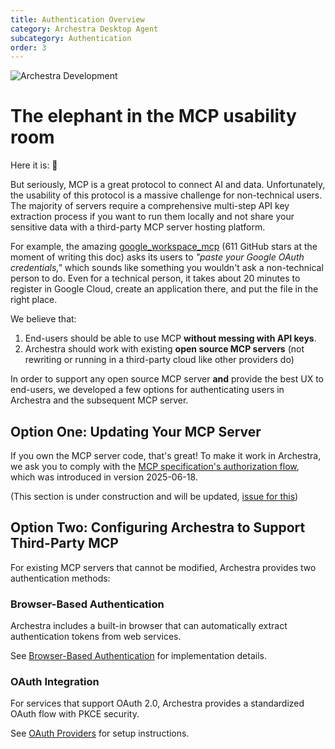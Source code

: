 ```yaml
---
title: Authentication Overview
category: Archestra Desktop Agent
subcategory: Authentication
order: 3
---
```


![Archestra Development](/docs/a-scientific-discussion.png)

# The elephant in the MCP usability room

Here it is: 🐘

But seriously, MCP is a great protocol to connect AI and data. Unfortunately, the usability of this protocol is a massive challenge for non-technical users. The majority of servers require a comprehensive multi-step API key extraction process if you want to run them locally and not share your sensitive data with a third-party MCP server hosting platform.

For example, the amazing [google_workspace_mcp](https://github.com/taylorwilsdon/google_workspace_mcp) (611 GitHub stars at the moment of writing this doc) asks its users to _"paste your Google OAuth credentials,"_ which sounds like something you wouldn't ask a non-technical person to do. Even for a technical person, it takes about 20 minutes to register in Google Cloud, create an application there, and put the file in the right place.

We believe that:

1. End-users should be able to use MCP **without messing with API keys**.
2. Archestra should work with existing **open source MCP servers** (not rewriting or running in a third-party cloud like other providers do)

In order to support any open source MCP server **and** provide the best UX to end-users, we developed a few options for authenticating users in Archestra and the subsequent MCP server.

## Option One: Updating Your MCP Server

If you own the MCP server code, that's great! To make it work in Archestra, we ask you to comply with the [MCP specification's authorization flow](https://modelcontextprotocol.io/specification/2025-06-18/basic/authorization), which was introduced in version 2025-06-18.

(This section is under construction and will be updated, [issue for this](https://github.com/archestra-ai/archestra/issues/281))

## Option Two: Configuring Archestra to Support Third-Party MCP

For existing MCP servers that cannot be modified, Archestra provides two authentication methods:

### Browser-Based Authentication

Archestra includes a built-in browser that can automatically extract authentication tokens from web services.

See [Browser-Based Authentication](/docs/auth-browser-auth) for implementation details.

### OAuth Integration

For services that support OAuth 2.0, Archestra provides a standardized OAuth flow with PKCE security.

See [OAuth Providers](/docs/auth-oauth) for setup instructions.
